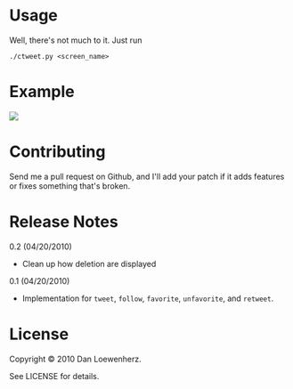 Usage
=====

Well, there's not much to it. Just run

    ./ctweet.py <screen_name>

Example
=======

![](http://farm5.static.flickr.com/4023/4538789609_67c20a29e7.jpg)

Contributing
============

Send me a pull request on Github, and I'll add your patch if it adds features
or fixes something that's broken.

Release Notes
=============

0.2 (04/20/2010)

  * Clean up how deletion are displayed

0.1 (04/20/2010)

  * Implementation for `tweet`, `follow`, `favorite`, `unfavorite`, and `retweet`.

License
=======

Copyright &copy; 2010 Dan Loewenherz.

See LICENSE for details.
